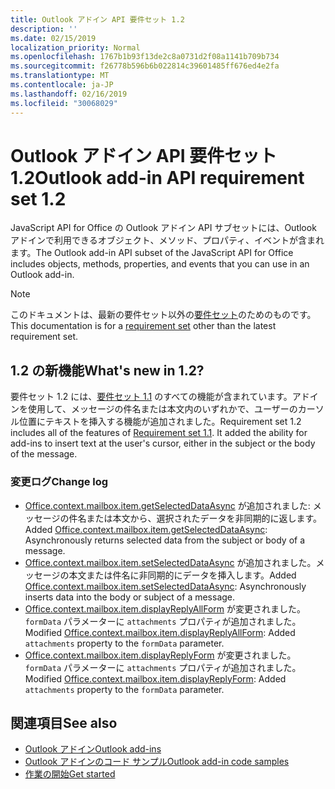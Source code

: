 ```yaml
---
title: Outlook アドイン API 要件セット 1.2
description: ''
ms.date: 02/15/2019
localization_priority: Normal
ms.openlocfilehash: 1767b1b93f13de2c8a0731d2f08a1141b709b734
ms.sourcegitcommit: f26778b596b6b022814c39601485ff676ed4e2fa
ms.translationtype: MT
ms.contentlocale: ja-JP
ms.lasthandoff: 02/16/2019
ms.locfileid: "30068029"
---
```

# <a name="outlook-add-in-api-requirement-set-12"></a><span data-ttu-id="b5f7c-102">Outlook アドイン API 要件セット 1.2</span><span class="sxs-lookup"><span data-stu-id="b5f7c-102">Outlook add-in API requirement set 1.2</span></span>

<span data-ttu-id="b5f7c-103">JavaScript API for Office の Outlook アドイン API サブセットには、Outlook アドインで利用できるオブジェクト、メソッド、プロパティ、イベントが含まれます。</span><span class="sxs-lookup"><span data-stu-id="b5f7c-103">The Outlook add-in API subset of the JavaScript API for Office includes objects, methods, properties, and events that you can use in an Outlook add-in.</span></span>

> [!NOTE]
> <span data-ttu-id="b5f7c-104">このドキュメントは、最新の要件セット以外の[要件セット](/office/dev/add-ins/reference/requirement-sets/outlook-api-requirement-sets)のためのものです。</span><span class="sxs-lookup"><span data-stu-id="b5f7c-104">This documentation is for a [requirement set](/office/dev/add-ins/reference/requirement-sets/outlook-api-requirement-sets) other than the latest requirement set.</span></span> 

## <a name="whats-new-in-12"></a><span data-ttu-id="b5f7c-105">1.2 の新機能</span><span class="sxs-lookup"><span data-stu-id="b5f7c-105">What's new in 1.2?</span></span>

<span data-ttu-id="b5f7c-p101">要件セット 1.2 には、[要件セット 1.1](../requirement-set-1.1/outlook-requirement-set-1.1.md) のすべての機能が含まれています。アドインを使用して、メッセージの件名または本文内のいずれかで、ユーザーのカーソル位置にテキストを挿入する機能が追加されました。</span><span class="sxs-lookup"><span data-stu-id="b5f7c-p101">Requirement set 1.2 includes all of the features of [Requirement set 1.1](../requirement-set-1.1/outlook-requirement-set-1.1.md). It added the ability for add-ins to insert text at the user's cursor, either in the subject or the body of the message.</span></span>

### <a name="change-log"></a><span data-ttu-id="b5f7c-108">変更ログ</span><span class="sxs-lookup"><span data-stu-id="b5f7c-108">Change log</span></span>

- <span data-ttu-id="b5f7c-109">[Office.context.mailbox.item.getSelectedDataAsync](office.context.mailbox.item.md#getselecteddataasynccoerciontype-options-callback--string) が追加されました: メッセージの件名または本文から、選択されたデータを非同期的に返します。</span><span class="sxs-lookup"><span data-stu-id="b5f7c-109">Added [Office.context.mailbox.item.getSelectedDataAsync](office.context.mailbox.item.md#getselecteddataasynccoerciontype-options-callback--string): Asynchronously returns selected data from the subject or body of a message.</span></span>
- <span data-ttu-id="b5f7c-110">[Office.context.mailbox.item.setSelectedDataAsync](office.context.mailbox.item.md#setselecteddataasyncdata-options-callback) が追加されました。メッセージの本文または件名に非同期的にデータを挿入します。</span><span class="sxs-lookup"><span data-stu-id="b5f7c-110">Added [Office.context.mailbox.item.setSelectedDataAsync](office.context.mailbox.item.md#setselecteddataasyncdata-options-callback): Asynchronously inserts data into the body or subject of a message.</span></span>
- <span data-ttu-id="b5f7c-111">[Office.context.mailbox.item.displayReplyAllForm](office.context.mailbox.item.md#displayreplyallformformdata-callback) が変更されました。`formData` パラメーターに `attachments` プロパティが追加されました。</span><span class="sxs-lookup"><span data-stu-id="b5f7c-111">Modified [Office.context.mailbox.item.displayReplyAllForm](office.context.mailbox.item.md#displayreplyallformformdata-callback): Added `attachments` property to the `formData` parameter.</span></span>
- <span data-ttu-id="b5f7c-112">[Office.context.mailbox.item.displayReplyForm](office.context.mailbox.item.md#displayreplyformformdata-callback) が変更されました。`formData` パラメーターに `attachments` プロパティが追加されました。</span><span class="sxs-lookup"><span data-stu-id="b5f7c-112">Modified [Office.context.mailbox.item.displayReplyForm](office.context.mailbox.item.md#displayreplyformformdata-callback): Added `attachments` property to the `formData` parameter.</span></span>

## <a name="see-also"></a><span data-ttu-id="b5f7c-113">関連項目</span><span class="sxs-lookup"><span data-stu-id="b5f7c-113">See also</span></span>

- [<span data-ttu-id="b5f7c-114">Outlook アドイン</span><span class="sxs-lookup"><span data-stu-id="b5f7c-114">Outlook add-ins</span></span>](https://docs.microsoft.com/outlook/add-ins/)
- [<span data-ttu-id="b5f7c-115">Outlook アドインのコード サンプル</span><span class="sxs-lookup"><span data-stu-id="b5f7c-115">Outlook add-in code samples</span></span>](https://developer.microsoft.com/outlook/gallery/?filterBy=Outlook,Samples,Add-ins)
- [<span data-ttu-id="b5f7c-116">作業の開始</span><span class="sxs-lookup"><span data-stu-id="b5f7c-116">Get started</span></span>](https://docs.microsoft.com/outlook/add-ins/quick-start)
